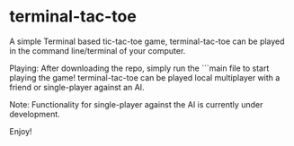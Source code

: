 # terminal-tac-toe
A simple Terminal based tic-tac-toe game, terminal-tac-toe can be played in the command line/terminal of your computer.

Playing:
After downloading the repo, simply run the ```main file to start playing the game! terminal-tac-toe can be played local multiplayer with a friend or single-player against an AI. 

Note:
Functionality for single-player against the AI is currently under development.

Enjoy!
